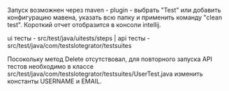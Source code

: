 Запуск возможнен через maven - plugin - выбрать "Test" или добавить конфигурацию мавена, указать всю папку и применить команду "clean test". 
Короткий отчет отобразится в консоли intellij.

ui тесты - src/test/java/uitests/steps | api тесты - src/test/java/com/testslotegrator/testsuites

Посокольку метод Delete отсутствовал, для повторного запуска API тестов необходимо в классе 
src/test/java/com/testslotegrator/testsuites/UserTest.java изменить константы USERNAME и EMAIL.
